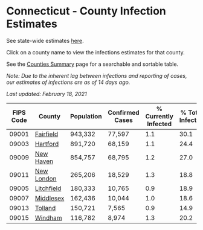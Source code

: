 # Connecticut - County Infection Estimates

See state-wide estimates [here](/infections/us-ct).

Click on a county name to view the infections estimates for that county.

See the [Counties Summary](/infections/summary-counties) page for a searchable and sortable table.

*Note: Due to the inherent lag between infections and reporting of cases, our estimates of infections are as of 14 days ago.*

*Last updated: February 18, 2021*

|   FIPS Code |                   County |   Population |   Confirmed Cases |   % Currently Infected |   % Total Infected |
|-------------|--------------------------|--------------|-------------------|------------------------|--------------------|
|       09001 |   [Fairfield](fairfield) |      943,332 |            77,597 |                    1.1 |               30.1 |
|       09003 |     [Hartford](hartford) |      891,720 |            68,159 |                    1.1 |               24.4 |
|       09009 |   [New Haven](new-haven) |      854,757 |            68,795 |                    1.2 |               27.0 |
|       09011 | [New London](new-london) |      265,206 |            18,529 |                    1.3 |               18.8 |
|       09005 | [Litchfield](litchfield) |      180,333 |            10,765 |                    0.9 |               18.9 |
|       09007 |   [Middlesex](middlesex) |      162,436 |            10,044 |                    1.0 |               18.6 |
|       09013 |       [Tolland](tolland) |      150,721 |             7,565 |                    0.9 |               14.9 |
|       09015 |       [Windham](windham) |      116,782 |             8,974 |                    1.3 |               20.2 |